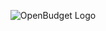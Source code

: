 <p align="center">
  <img src="https://github.com/user-attachments/assets/7eeadb77-3a7c-4989-b9ad-914885beabae" alt="OpenBudget Logo">
</p>
